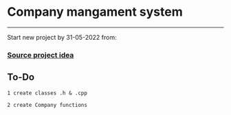 # Company mangament system 
________________________________________________________________
Start new project by 31-05-2022 from:
### [Source project idea ](https://harmash.com/tutorials/algorithms-and-data-structure/data-structure-test-2)

## To-Do
    1 create classes .h & .cpp

    2 create Company functions
